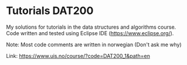 # Tutorials DAT200
My solutions for tutorials in the data structures and algorithms course.  
Code written and tested using Eclipse IDE (https://www.eclipse.org/).

Note: Most code comments are written in norwegian (Don't ask me why)

Link: https://www.uis.no/course/?code=DAT200_1&path=en
